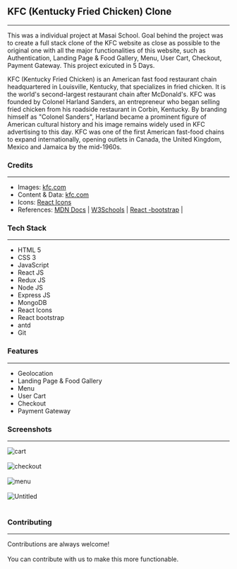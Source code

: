 ## KFC (Kentucky Fried Chicken) Clone 
---
<p>
This was a individual project at Masai School.
Goal behind the project was to create a full stack clone of the KFC website as close as possible to the original one with all the major functionalities of this website, such as  Authentication, Landing Page & Food Gallery, Menu, User Cart, Checkout, Payment Gateway.
This project exicuted in 5 Days. 
</p>

<p>
KFC (Kentucky Fried Chicken) is an American fast food restaurant chain headquartered in Louisville, Kentucky, that specializes in fried chicken. 
It is the world's second-largest restaurant chain after McDonald's.
KFC was founded by Colonel Harland Sanders, an entrepreneur who began selling fried chicken from his roadside restaurant in Corbin, Kentucky. 
By branding himself as "Colonel Sanders", Harland became a prominent figure of American cultural history and his image remains widely used in KFC advertising to this day.
KFC was one of the first American fast-food chains to expand internationally, opening outlets in Canada, the United Kingdom, Mexico and Jamaica by the mid-1960s. 
</p>

### Credits
___
* Images: [kfc.com](https://www.kfc.com/)
* Content & Data: [kfc.com](https://www.kfc.com/)
* Icons: [React Icons](https://react-icons.github.io/react-icons/)
* References: [MDN Docs](https://developer.mozilla.org/en-US/ ) | [W3Schools](https://www.w3schools.com/) | [React -bootstrap](https://react-slick.neostack.com/) | 

### Tech Stack
___

* HTML 5
* CSS 3
* JavaScript
* React JS
* Redux JS 
* Node JS
* Express JS
* MongoDB
* React Icons
* React bootstrap
* antd
* Git

### Features
___
* Geolocation
* Landing Page & Food Gallery
* Menu
* User Cart
* Checkout
* Payment Gateway

### Screenshots
___
![cart](https://user-images.githubusercontent.com/93373154/178318995-11080645-ef08-485c-a757-73f681816398.png)
<br/>
<br/>
![checkout](https://user-images.githubusercontent.com/93373154/178320280-b380d153-0885-4f41-a5c4-9090cc7bd750.png)
<br/>
<br/>
![menu](https://user-images.githubusercontent.com/93373154/178320343-c26dd2c5-b2b6-461f-966a-f330e696f567.png)
<br/>
<br/>
![Untitled](https://user-images.githubusercontent.com/93373154/178320394-b895626c-29ae-40b7-b1a7-9c648b03fd3e.png)
<br/>
<br/>
  
 ### Contributing
 ___
 Contributions are always welcome!<br><br>
 You can contribute with us to make this more functionable.
   
